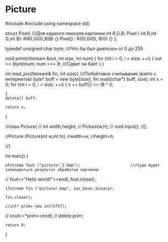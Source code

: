 # Picture


#include <iostream>
#include <fstream>
using namespace std;

struct Pixel{                                              ///Для каджого пикселя картинки
    int R,G,B;
    Pixel ( int R,int G,int B): R(R),G(G),B(B) {}
    Pixel() : R(0),G(0), B(0) {}
};

typedef unsigned char byte;                                ///Что бы был диапозон от 0 до 255

void print(ofstream &out, int size, int num) {
	for (int i = 0; i < size; ++i) {
		out << (byte)num;
		num >>= 8;                                         ///Сдвиг на байт
	}
}

int read_pix(ifstream& fin, int size){                     ///Побайтовое считывание (взято с интернетов)
    byte* buff = new byte[size];
	fin.read((char*) buff, size);
	int x = 0;
	for (int i = 0; i < size; ++i) {
		x += buff[i] << (8 * i);

	}
	delete[] buff;

	return x;
}

//class Picture{
//    int width,height;
 //   Picture(w,h);
   // void input();
//};

//Picture::Picture(int w,int h){
 //width=w;
 //height=h;

//}

int main()
{


    ofstream fout ("picture!_2.bmp");                      ///Суда будет записываться результат обработки картинки
//    fout<<"Hello world!"<<endl;
    fout.close();



    ifstream fin ("picture!.bmp", ios_base::binary);

    fin.close();

    //int* prim= new int(5757);
   // cout<<*prim<<endl;
   // delete prim;


    return 0;
}
